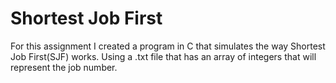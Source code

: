 # Shortest Job First

For this assignment I created a program in C that simulates the way Shortest Job First(SJF) works. Using a .txt file that has an array of integers that will represent the job number. 
